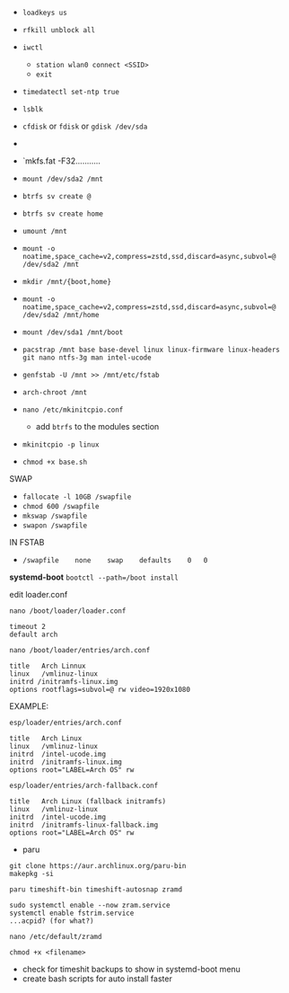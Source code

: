 * `loadkeys us`
* `rfkill unblock all`
* `iwctl`
    * `station wlan0 connect <SSID>`
    * `exit`

* `timedatectl set-ntp true`

* `lsblk`
* `cfdisk` or `fdisk` or `gdisk /dev/sda`
* 
* `mkfs.fat -F32...........


* `mount /dev/sda2 /mnt`
* `btrfs sv create @`
* `btrfs sv create home`

* `umount /mnt`

* `mount -o noatime,space_cache=v2,compress=zstd,ssd,discard=async,subvol=@ /dev/sda2 /mnt` 
* `mkdir /mnt/{boot,home}`
* `mount -o noatime,space_cache=v2,compress=zstd,ssd,discard=async,subvol=@ /dev/sda2 /mnt/home` 
* `mount /dev/sda1 /mnt/boot`



* `pacstrap /mnt base base-devel linux linux-firmware linux-headers git nano ntfs-3g man intel-ucode`
* `genfstab -U /mnt >> /mnt/etc/fstab`
* `arch-chroot /mnt`

* `nano /etc/mkinitcpio.conf`
    * add `btrfs` to the modules section
* `mkinitcpio -p linux`

* `chmod +x base.sh`

SWAP
* `fallocate -l 10GB /swapfile`
* `chmod 600 /swapfile`
* `mkswap /swapfile`
* `swapon /swapfile`


IN FSTAB
* `/swapfile    none    swap    defaults    0   0`

**systemd-boot**
`bootctl --path=/boot install`

edit loader.conf

`nano /boot/loader/loader.conf`

```
timeout 2
default arch
```

`nano /boot/loader/entries/arch.conf`

```
title   Arch Linnux
linux   /vmlinuz-linux
initrd /initramfs-linux.img
options rootflags=subvol=@ rw video=1920x1080
```

EXAMPLE:
```
esp/loader/entries/arch.conf

title   Arch Linux
linux   /vmlinuz-linux
initrd  /intel-ucode.img
initrd  /initramfs-linux.img
options root="LABEL=Arch OS" rw
```

```
esp/loader/entries/arch-fallback.conf

title   Arch Linux (fallback initramfs)
linux   /vmlinuz-linux
initrd  /intel-ucode.img
initrd  /initramfs-linux-fallback.img
options root="LABEL=Arch OS" rw
```

* paru
```
git clone https://aur.archlinux.org/paru-bin
makepkg -si
```

```
paru timeshift-bin timeshift-autosnap zramd

sudo systemctl enable --now zram.service
systemctl enable fstrim.service
...acpid? (for what?)

nano /etc/default/zramd
```


`chmod +x <filename>`


* check for timeshit backups to show in systemd-boot menu
* create bash scripts for auto install faster